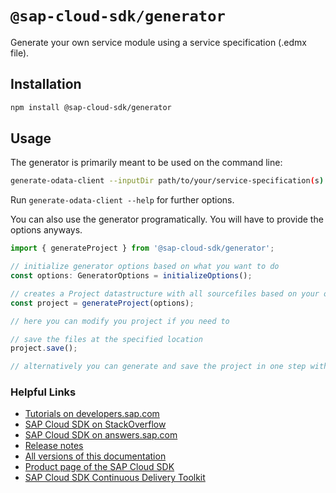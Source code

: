 # `@sap-cloud-sdk/generator`

Generate your own service module using a service specification (.edmx file).

## Installation

```sh
npm install @sap-cloud-sdk/generator
```

## Usage

The generator is primarily meant to be used on the command line:

```sh
generate-odata-client --inputDir path/to/your/service-specification(s) --outputDir path/where/the/modules/are/stored
```

Run `generate-odata-client --help` for further options.

You can also use the generator programatically. You will have to provide the options anyways.

```ts
import { generateProject } from '@sap-cloud-sdk/generator';

// initialize generator options based on what you want to do
const options: GeneratorOptions = initializeOptions();

// creates a Project datastructure with all sourcefiles based on your options
const project = generateProject(options);

// here you can modify you project if you need to

// save the files at the specified location
project.save();

// alternatively you can generate and save the project in one step with: generate(options)
```

### Helpful Links

- [Tutorials on developers.sap.com](https://developers.sap.com/tutorial-navigator.html?tag=products:technology-platform/sap-cloud-sdk/sap-cloud-sdk&tag=topic:javascript)
- [SAP Cloud SDK on StackOverflow](https://stackoverflow.com/questions/tagged/sap-cloud-sdk?tab=Newest)
- [SAP Cloud SDK on answers.sap.com](https://answers.sap.com/tags/73555000100800000895)
- [Release notes](https://help.sap.com/doc/2324e9c3b28748a4ae2ad08166d77675/1.0/en-US/js-index.html)
- [All versions of this documentation](https://help.sap.com/viewer/product/SAP_CLOUD_SDK/1.0/en-US)
- [Product page of the SAP Cloud SDK](https://developers.sap.com/topics/cloud-sdk.html)
- [SAP Cloud SDK Continuous Delivery Toolkit](https://github.com/SAP/cloud-s4-sdk-pipeline)
